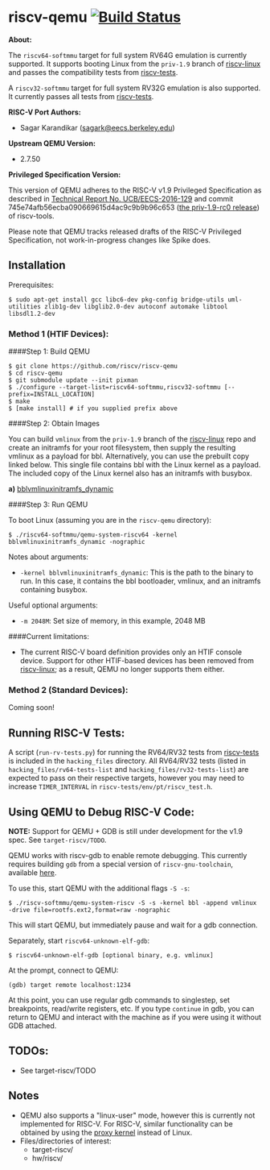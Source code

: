 riscv-qemu [![Build Status](https://travis-ci.org/riscv/riscv-qemu.svg?branch=master)](https://travis-ci.org/riscv/riscv-qemu)
=========

**About:**

The `riscv64-softmmu` target for full system RV64G emulation is currently supported.
It supports booting Linux from the `priv-1.9` branch of [riscv-linux] and 
passes the compatibility tests from [riscv-tests].

A `riscv32-softmmu` target for full system RV32G emulation is also supported.
It currently passes all tests from [riscv-tests].

**RISC-V Port Authors:**

* Sagar Karandikar (sagark@eecs.berkeley.edu)

**Upstream QEMU Version:**

* 2.7.50

**Privileged Specification Version:**

This version of QEMU adheres to the RISC-V v1.9 Privileged Specification as 
described in [Technical Report No. UCB/EECS-2016-129](https://www2.eecs.berkeley.edu/Pubs/TechRpts/2016/EECS-2016-129.pdf) and commit 745e74afb56ecba090669615d4ac9c9b9b96c653
([the priv-1.9-rc0 release](https://github.com/riscv/riscv-tools/releases/tag/priv-1.9-rc0))
of riscv-tools.

Please note that QEMU tracks released drafts of the RISC-V Privileged 
Specification, not work-in-progress changes like Spike does.

Installation
--------------

Prerequisites:

    $ sudo apt-get install gcc libc6-dev pkg-config bridge-utils uml-utilities zlib1g-dev libglib2.0-dev autoconf automake libtool libsdl1.2-dev

### Method 1 \(HTIF Devices\):

####Step 1: Build QEMU

    $ git clone https://github.com/riscv/riscv-qemu
    $ cd riscv-qemu
    $ git submodule update --init pixman
    $ ./configure --target-list=riscv64-softmmu,riscv32-softmmu [--prefix=INSTALL_LOCATION]
    $ make
    $ [make install] # if you supplied prefix above

####Step 2: Obtain Images

You can build `vmlinux` from the `priv-1.9` branch of the [riscv-linux] repo and 
create an initramfs for your root filesystem, then supply the resulting vmlinux
as a payload for bbl. Alternatively, you can use the prebuilt copy linked 
below. This single file contains bbl with the Linux kernel as a payload. The
included copy of the Linux kernel also has an initramfs with busybox.

**a)** [bblvmlinuxinitramfs_dynamic](https://people.eecs.berkeley.edu/~skarandikar/host/qemu/1.9/bblvmlinuxinitramfs_dynamic)

####Step 3: Run QEMU

To boot Linux (assuming you are in the `riscv-qemu` directory):

    $ ./riscv64-softmmu/qemu-system-riscv64 -kernel bblvmlinuxinitramfs_dynamic -nographic

Notes about arguments:
* `-kernel bblvmlinuxinitramfs_dynamic`: This is the path to the binary to run. In this case, it contains the bbl bootloader, vmlinux, and an initramfs containing busybox.

Useful optional arguments:
* `-m 2048M`: Set size of memory, in this example, 2048 MB

<!--**IMPORTANT**: To cleanly exit this system, you must enter `halt` at the prompt
and then hit `ctrl-a x`. Otherwise, the root filesystem will likely be corrupted.-->

####Current limitations:

* The current RISC-V board definition provides only an HTIF console device.
Support for other HTIF-based devices has been removed from [riscv-linux]; as a 
result, QEMU no longer supports them either.

### Method 2 \(Standard Devices\):

Coming soon!

Running RISC-V Tests:
---------------------

A script (`run-rv-tests.py`) for running the RV64/RV32 tests from [riscv-tests]
is included in the `hacking_files` directory. All RV64/RV32 tests (listed in
`hacking_files/rv64-tests-list` and `hacking_files/rv32-tests-list`) are
expected to pass on their respective targets, however you may need to increase
`TIMER_INTERVAL` in `riscv-tests/env/pt/riscv_test.h`.

Using QEMU to Debug RISC-V Code:
--------------------------------

**NOTE:** Support for QEMU + GDB is still under development for the v1.9 spec. See `target-riscv/TODO`.

QEMU works with riscv-gdb to enable remote debugging. This currently requires
building `gdb` from a special version of `riscv-gnu-toolchain`, available 
[here](https://github.com/riscv/riscv-gnu-toolchain/tree/binutils-submodule).

To use this, start QEMU with the additional flags `-S -s`:

    $ ./riscv-softmmu/qemu-system-riscv -S -s -kernel bbl -append vmlinux -drive file=rootfs.ext2,format=raw -nographic

This will start QEMU, but immediately pause and wait for a gdb connection.

Separately, start `riscv64-unknown-elf-gdb`:

    $ riscv64-unknown-elf-gdb [optional binary, e.g. vmlinux]

At the prompt, connect to QEMU:

    (gdb) target remote localhost:1234

At this point, you can use regular gdb commands to singlestep, set breakpoints, 
read/write registers, etc. If you type `continue` in gdb, you can return to QEMU 
and interact with the machine as if you were using it without GDB attached.

TODOs:
------

* See target-riscv/TODO

Notes
-----

- QEMU also supports a "linux-user" mode, however this is currently not implemented for RISC-V. For RISC-V, similar functionality can be obtained by using the [proxy kernel] instead of Linux.
- Files/directories of interest:
  - target-riscv/
  - hw/riscv/

[riscv-linux]:https://github.com/riscv/riscv-linux/tree/priv-1.9
[Buildroot]:https://github.com/a0u/buildroot
[riscv-tests]:https://github.com/riscv/riscv-tests
[proxy kernel]:https://github.com/riscv/riscv-pk

